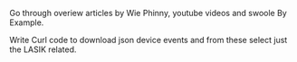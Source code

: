 Go through overiew articles by Wie Phinny, youtube videos and swoole By Example.

Write Curl code to download json device events and from these select just the
LASIK related.
